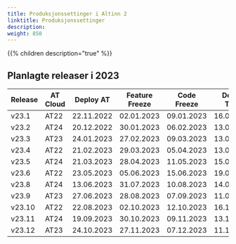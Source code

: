 ```yaml
---
title: Produksjonssettinger i Altinn 2
linktitle: Produksjonssettinger
description: 
weight: 850
---
```

{{% children description="true" %}}


## Planlagte releaser i 2023

| Release | AT Cloud | Deploy AT | Feature Freeze | Code Freeze | Deploy TT02 | Deploy PROD|
| ------- | -------- | --------- | -------------- | ----------- | ----------- | -----------|
| v23.1   | AT22 | 22.11.2022 | 02.01.2023 | 09.01.2023 | 16.01.2023 | 23.01.2023 |  
| v23.2   | AT24 | 20.12.2022 | 30.01.2023 | 06.02.2023 | 13.02.2023 | 20.02.2023 |
| v23.3   | AT23 | 24.01.2023 | 27.02.2023 | 09.03.2023 | 13.03.2023 | 20.03.2023 |
| v23.4   | AT22 | 21.02.2023 | 29.03.2023 | 05.04.2023 | 13.04.2023 | 19.04.2023 |
| v23.5   | AT24 | 21.03.2023 | 28.04.2023 | 11.05.2023 | 15.05.2023 | 22.05.2023 |
| v23.6   | AT22 | 23.05.2023 | 05.06.2023 | 15.06.2023 | 19.06.2023 | 26.06.2023 |
| v23.8   | AT24 | 13.06.2023 | 31.07.2023 | 10.08.2023 | 14.08.2023 | 21.08.2023 |
| v23.9   | AT23 | 27.06.2023 | 28.08.2023 | 07.09.2023 | 11.09.2023 | 18.09.2023 |
| v23.10  | AT22 | 22.08.2023 | 02.10.2023 | 12.10.2023 | 16.10.2023 | 23.10.2023 |
| v23.11  | AT24 | 19.09.2023 | 30.10.2023 | 09.11.2023 | 13.11.2023 | 20.11.2023 |
| v23.12  | AT23 | 24.10.2023 | 27.11.2023 | 07.12.2023 | 11.12.2023 | 18.12.2023 |
